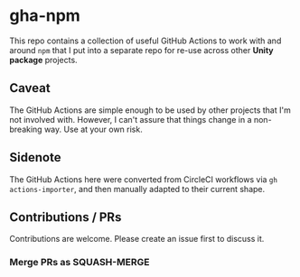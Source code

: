 # gha-npm

This repo contains a collection of useful GitHub Actions to work with and around `npm`
that I put into a separate repo for re-use across other **Unity package**  projects.

## Caveat

The GitHub Actions are simple enough to be used by other projects that I'm not involved with.
However, I can't assure that things change in a non-breaking way. Use at your own risk.

## Sidenote

The GitHub Actions here were converted from CircleCI workflows via `gh actions-importer`,
and then manually adapted to their current shape.

## Contributions / PRs

Contributions are welcome. Please create an issue first to discuss it.

### Merge PRs as SQUASH-MERGE
